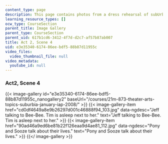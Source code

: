 ```yaml
---
content_type: page
description: This page contains photos from a dress rehearsal of subUrbia.
learning_resource_types: []
ocw_type: CourseSection
parent_title: Image Gallery
parent_type: CourseSection
parent_uid: 617b1cd6-3412-4f7d-d2c7-af57b87ab007
title: Act 2, Scene 4
uid: e3e35340-6174-86ee-bdf5-88b87d11955c
video_files:
  video_thumbnail_file: null
video_metadata:
  youtube_id: null
---
```


### Act2, Scene 4
{{< image-gallery id="e3e35340-6174-86ee-bdf5-88b87d11955c_nanogallery2" baseUrl="/courses/21m-873-theater-arts-topics-suburbia-january-iap-2008/" >}}
{{< image-gallery-item href="cd0df4649a8e9b26297d001c46888f94_103.jpg" data-ngdesc="Jeff talking to Bee-Bee. Tim is asleep next to her." text="Jeff talking to Bee-Bee. Tim is asleep next to her." >}}
{{< image-gallery-item href="90ad46a9ed6be81b22f126eaa9d4ae81_112.jpg" data-ngdesc="Pony and Sooze talk about their lives." text="Pony and Sooze talk about their lives." >}}
{{</ image-gallery >}}
